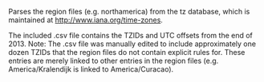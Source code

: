 Parses the region files (e.g. northamerica) from the tz database, which is maintained at http://www.iana.org/time-zones.

The included .csv file contains the TZIDs and UTC offsets from the end of 2013. Note: The .csv file was manually edited to include approximately one dozen TZIDs that the region files do not contain explicit rules for. These entries are merely linked to other entries in the region files (e.g. America/Kralendijk is linked to America/Curacao).